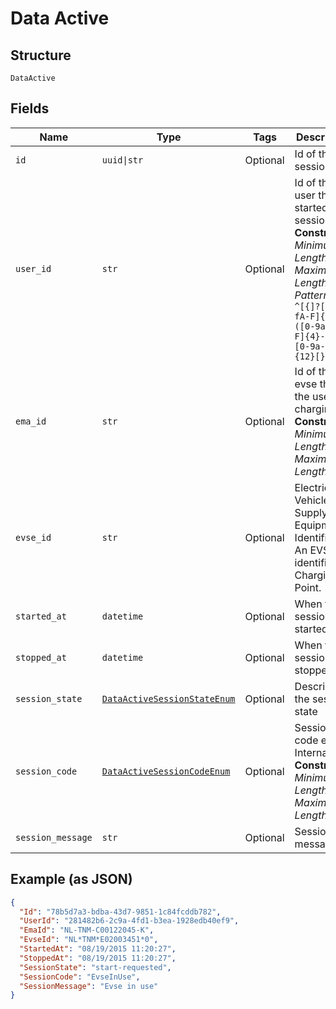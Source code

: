 
# Data Active

## Structure

`DataActive`

## Fields

| Name | Type | Tags | Description |
|  --- | --- | --- | --- |
| `id` | `uuid\|str` | Optional | Id of the session |
| `user_id` | `str` | Optional | Id of the user that started the session<br>**Constraints**: *Minimum Length*: `36`, *Maximum Length*: `36`, *Pattern*: `^[{]?[0-9a-fA-F]{8}-([0-9a-fA-F]{4}-){3}[0-9a-fA-F]{12}[}]?$` |
| `ema_id` | `str` | Optional | Id of the evse that the user is charging<br>**Constraints**: *Minimum Length*: `12`, *Maximum Length*: `36` |
| `evse_id` | `str` | Optional | Electric Vehicle Supply Equipment Identifier. An EVSEID identifies a Charging Point. |
| `started_at` | `datetime` | Optional | When the session is started |
| `stopped_at` | `datetime` | Optional | When the session is stopped |
| `session_state` | [`DataActiveSessionStateEnum`](../../doc/models/data-active-session-state-enum.md) | Optional | Describes the session state |
| `session_code` | [`DataActiveSessionCodeEnum`](../../doc/models/data-active-session-code-enum.md) | Optional | Session code e.g InternalError<br>**Constraints**: *Minimum Length*: `7`, *Maximum Length*: `14` |
| `session_message` | `str` | Optional | Session message |

## Example (as JSON)

```json
{
  "Id": "78b5d7a3-bdba-43d7-9851-1c84fcddb782",
  "UserId": "281482b6-2c9a-4fd1-b3ea-1928edb40ef9",
  "EmaId": "NL-TNM-C00122045-K",
  "EvseId": "NL*TNM*E02003451*0",
  "StartedAt": "08/19/2015 11:20:27",
  "StoppedAt": "08/19/2015 11:20:27",
  "SessionState": "start-requested",
  "SessionCode": "EvseInUse",
  "SessionMessage": "Evse in use"
}
```


